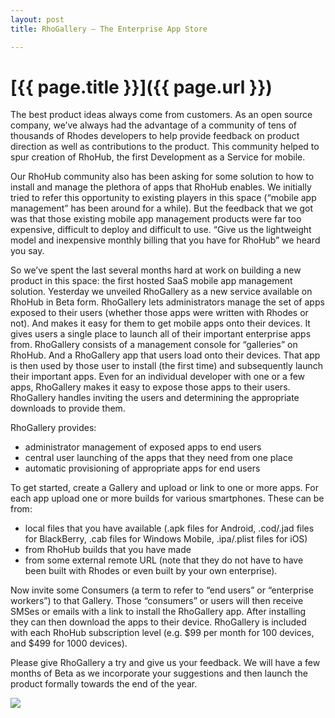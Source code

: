 ```yaml
---
layout: post
title: RhoGallery – The Enterprise App Store

---
```


[{{ page.title }}]({{ page.url }})
==================================

The best product ideas always come from customers. As an open source company, we’ve always had the advantage of a community of tens of thousands of Rhodes developers to help provide feedback on product direction as well as contributions to the product. This community helped to spur creation of RhoHub, the first Development as a Service for mobile.

Our RhoHub community also has been asking for some solution to how to install and manage the plethora of apps that RhoHub enables. We initially tried to refer this opportunity to existing players in this space (“mobile app management” has been around for a while). But the feedback that we got was that those existing mobile app management products were far too expensive, difficult to deploy and difficult to use. “Give us the lightweight model and inexpensive monthly billing that you have for RhoHub” we heard you say.

So we’ve spent the last several months hard at work on building a new product in this space: the first hosted SaaS mobile app management solution. Yesterday we unveiled RhoGallery as a new service available on RhoHub in Beta form. RhoGallery lets administrators manage the set of apps exposed to their users (whether those apps were written with Rhodes or not). And makes it easy for them to get mobile apps onto their devices. It gives users a single place to launch all of their important enterprise apps from. RhoGallery consists of a management console for “galleries” on RhoHub. And a RhoGallery app that users load onto their devices. That app is then used by those user to install (the first time) and subsequently launch their important apps. Even for an individual developer with one or a few apps, RhoGallery makes it easy to expose those apps to their users. RhoGallery handles inviting the users and determining the appropriate downloads to provide them.

RhoGallery provides:

- administrator management of exposed apps to end users
- central user launching of the apps that they need from one place
- automatic provisioning of appropriate apps for end users

To get started, create a Gallery and upload or link to one or more apps. For each app upload one or more builds for various smartphones. These can be from:

- local files that you have available (.apk files for Android, .cod/.jad files for BlackBerry, .cab files for Windows Mobile, .ipa/.plist files for iOS)
- from RhoHub builds that you have made
- from some external remote URL (note that they do not have to have been built with Rhodes or even built by your own enterprise).

Now invite some Consumers (a term to refer to “end users” or “enterprise workers”) to that Gallery. Those “consumers” or users will then receive SMSes or emails with a link to install the RhoGallery app. After installing they can then download the apps to their device. RhoGallery is included with each RhoHub subscription level (e.g. $99 per month for 100 devices, and $499 for 1000 devices).

Please give RhoGallery a try and give us your feedback. We will have a few months of Beta as we incorporate your suggestions and then launch the product formally towards the end of the year.

<img src="http://img.skitch.com/20101110-gakm45t5y6i3myea378h5wn3k4.render.png"/>